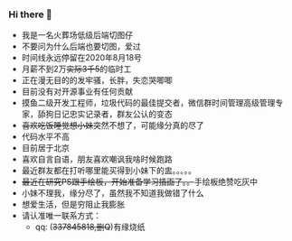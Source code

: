 ### Hi there 👋
<ul>
  <li>我是一名火葬场低级后端切图仔</li>
  <li>不要问为什么后端也要切图，爱过</li>
  <li>时间线永远停留在2020年8月18号</li>
  <li>月薪不到2万<s>实际3千5</s>的临时工</li>
  <li>正在漫无目的的发牢骚，长胖，失恋哭唧唧</li>
  <li>目前没有对开源事业有任何贡献</li>
  <li>摸鱼二级开发工程师，垃圾代码的最佳提交者，微信群时间管理高级管理专家，舔狗日记忠实记录者，群友公认的变态</li>
  <li><s>喜欢吃饭睡觉想小妹</s>突然不想了，可能缘分真的尽了</li>
  <li>代码水平不高</li>
  <li>目前居于北京</li>
  <li>喜欢自言自语，朋友喜欢嘲讽我啥时候跑路</li>
  <li>最近群友都在打听哪里能买得到小妹下的盅。。。。。</li>
  <li><s>最近在研究PS跟手绘板，开始准备学习插画了。。</s>手绘板绝赞吃灰中</li>
  <li>小妹不理我，缘分尽了，虽然我不知道我做错了什么</li>
  <li>想爱生活，但是穷阻止我膨胀</li>
  <li>请认准唯一联系方式：
  <ul><li>qq: (<s>337845818,删Q</s>)有缘烧纸</li></ul>
</ul>
